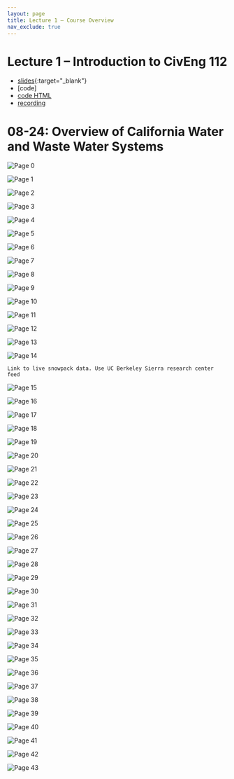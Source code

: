 ```yaml
---
layout: page
title: Lecture 1 – Course Overview
nav_exclude: true
---
```


# Lecture 1 – Introduction to CivEng 112


- [slides](../assets/lectures/){:target="_blank"}
- [code]
- [code HTML]()
- [recording](https://bcourses.berkeley.edu/courses/1525605/pages/lecture-1-course-overview)
# 08-24: Overview of California Water and Waste Water Systems
![Page 0]( ../assets/lectures/08-24_Lecture_1.pdf-page0.png )

![Page 1]( ../assets/lectures/08-24_Lecture_1.pdf-page1.png )

![Page 2]( ../assets/lectures/08-24_Lecture_1.pdf-page2.png )

![Page 3]( ../assets/lectures/08-24_Lecture_1.pdf-page3.png )

![Page 4]( ../assets/lectures/08-24_Lecture_1.pdf-page4.png )

![Page 5]( ../assets/lectures/08-24_Lecture_1.pdf-page5.png )

![Page 6]( ../assets/lectures/08-24_Lecture_1.pdf-page6.png )

![Page 7]( ../assets/lectures/08-24_Lecture_1.pdf-page7.png )

![Page 8]( ../assets/lectures/08-24_Lecture_1.pdf-page8.png )

![Page 9]( ../assets/lectures/08-24_Lecture_1.pdf-page9.png )

![Page 10]( ../assets/lectures/08-24_Lecture_1.pdf-page10.png )


![Page 11]( ../assets/lectures/08-24_Lecture_1.pdf-page11.png )

![Page 12]( ../assets/lectures/08-24_Lecture_1.pdf-page12.png )

![Page 13]( ../assets/lectures/08-24_Lecture_1.pdf-page13.png )

![Page 14]( ../assets/lectures/08-24_Lecture_1.pdf-page14.png )  

```{note}
Link to live snowpack data. Use UC Berkeley Sierra research center feed
```

![Page 15]( ../assets/lectures/08-24_Lecture_1.pdf-page15.png )

![Page 16]( ../assets/lectures/08-24_Lecture_1.pdf-page16.png )

![Page 17]( ../assets/lectures/08-24_Lecture_1.pdf-page17.png )

![Page 18]( ../assets/lectures/08-24_Lecture_1.pdf-page18.png )

![Page 19]( ../assets/lectures/08-24_Lecture_1.pdf-page19.png )

![Page 20]( ../assets/lectures/08-24_Lecture_1.pdf-page20.png )

![Page 21]( ../assets/lectures/08-24_Lecture_1.pdf-page21.png )

![Page 22]( ../assets/lectures/08-24_Lecture_1.pdf-page22.png )

![Page 23]( ../assets/lectures/08-24_Lecture_1.pdf-page23.png )

![Page 24]( ../assets/lectures/08-24_Lecture_1.pdf-page24.png )

![Page 25]( ../assets/lectures/08-24_Lecture_1.pdf-page25.png )

![Page 26]( ../assets/lectures/08-24_Lecture_1.pdf-page26.png )

![Page 27]( ../assets/lectures/08-24_Lecture_1.pdf-page27.png )

![Page 28]( ../assets/lectures/08-24_Lecture_1.pdf-page28.png )

![Page 29]( ../assets/lectures/08-24_Lecture_1.pdf-page29.png )

![Page 30]( ../assets/lectures/08-24_Lecture_1.pdf-page30.png )

![Page 31]( ../assets/lectures/08-24_Lecture_1.pdf-page31.png )

![Page 32]( ../assets/lectures/08-24_Lecture_1.pdf-page32.png )

![Page 33]( ../assets/lectures/08-24_Lecture_1.pdf-page33.png )

![Page 34]( ../assets/lectures/08-24_Lecture_1.pdf-page34.png )

![Page 35]( ../assets/lectures/08-24_Lecture_1.pdf-page35.png )

![Page 36]( ../assets/lectures/08-24_Lecture_1.pdf-page36.png )

![Page 37]( ../assets/lectures/08-24_Lecture_1.pdf-page37.png )

![Page 38]( ../assets/lectures/08-24_Lecture_1.pdf-page38.png )

![Page 39]( ../assets/lectures/08-24_Lecture_1.pdf-page39.png )

![Page 40]( ../assets/lectures/08-24_Lecture_1.pdf-page40.png )

![Page 41]( ../assets/lectures/08-24_Lecture_1.pdf-page41.png )

![Page 42]( ../assets/lectures/08-24_Lecture_1.pdf-page42.png )

![Page 43]( ../assets/lectures/08-24_Lecture_1.pdf-page43.png )
